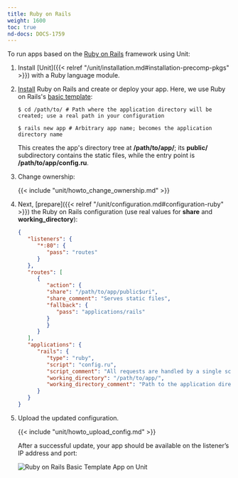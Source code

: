 ```yaml
---
title: Ruby on Rails
weight: 1600
toc: true
nd-docs: DOCS-1759
---
```


To run apps based on the [Ruby on Rails](https://rubyonrails.org) framework
using Unit:

1. Install [Unit]({{< relref "/unit/installation.md#installation-precomp-pkgs" >}}) with a Ruby language module.

2. [Install](https://guides.rubyonrails.org/getting_started.html#creating-a-new-rails-project-installing-rails)
   Ruby on Rails and create or deploy your app. Here, we use  Ruby on Rails's [basic template](https://guides.rubyonrails.org/getting_started.html#creating-the-blog-application):

   ```console
   $ cd /path/to/ # Path where the application directory will be created; use a real path in your configuration
   ```

   ```console
   $ rails new app # Arbitrary app name; becomes the application directory name
   ```

   This creates the app's directory tree at **/path/to/app/**; its
   **public/** subdirectory contains the static files, while the entry
   point is **/path/to/app/config.ru**.

3. Change ownership:

   {{< include "unit/howto_change_ownership.md" >}}

4. Next,
   [prepare]({{< relref "/unit/configuration.md#configuration-ruby" >}})
   the  Ruby on Rails configuration (use real values for **share** and
   **working_directory**):

   ```json
   {
      "listeners": {
         "*:80": {
            "pass": "routes"
         }
      },
      "routes": [
         {
            "action": {
            "share": "/path/to/app/public$uri",
            "share_comment": "Serves static files",
            "fallback": {
               "pass": "applications/rails"
            }
            }
         }
      ],
      "applications": {
         "rails": {
            "type": "ruby",
            "script": "config.ru",
            "script_comment": "All requests are handled by a single script, relative to working_directory",
            "working_directory": "/path/to/app/",
            "working_directory_comment": "Path to the application directory, needed here for 'require_relative' directives; use a real path in your configuration"
         }
      }
   }
   ```

5. Upload the updated configuration.

   {{< include "unit/howto_upload_config.md" >}}

   After a successful update, your app should be available on the listener’s IP
   address and port:

   ![Ruby on Rails Basic Template App on Unit](/unit/images/rails.png)

